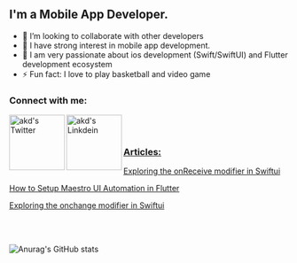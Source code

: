## I'm a Mobile App Developer.

- 👯 I’m looking to collaborate with other developers
- 🔭 I have strong interest in mobile app development.
- 🥅 I am very passionate about ios development (Swift/SwiftUI) and Flutter development ecosystem 
- ⚡ Fun fact: I love to play basketball and video game

### Connect with me:
<a href="https://twitter.com/Etoedia">
  <img align="left" alt="akd's Twitter" width="100px" src="https://img.shields.io/badge/Twitter-1DA1F2?style=for-the-badge&logo=Twitter&logoColor=white" />
</a>
<a href="https://www.linkedin.com/in/inyene-etoedia/">
  <img align="left" alt="akd's Linkdein" width="100px" src="https://img.shields.io/badge/Linkedin-0A66C2?style=for-the-badge&logo=Linkedin&logoColor=white" />
<br><br>

### Articles: 
<p>
    <a href="https://medium.com/@etoedia/exploring-onreceive-modifier-in-swiftui-2eff87dd40e6">
        Exploring the onReceive modifier in Swiftui
    </a>
</p>
<p>
    <a href="https://medium.com/@etoedia/how-to-setup-maestro-ui-automation-in-flutter-14770f63bc61">
        How to Setup Maestro UI Automation in Flutter
    </a>
</p>
<p>
    <a href="https://medium.com/@etoedia/exploring-the-onchange-modifier-in-swiftui-24b18034b973">
        Exploring the onchange modifier in Swiftui
    </a>
</p>
</a>
<br><br>

![Anurag's GitHub stats](https://github-readme-stats.vercel.app/api?username=DavidEtoedia&show_icons=true&count_private=true&theme=algolia)
